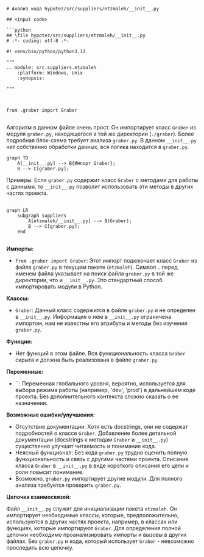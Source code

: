 ```MD
# Анализ кода hypotez/src/suppliers/etzmaleh/__init__.py

## <input code>

```python
## \file hypotez/src/suppliers/etzmaleh/__init__.py
# -*- coding: utf-8 -*-

#! venv/bin/python/python3.12

"""
.. module: src.suppliers.etzmaleh 
	:platform: Windows, Unix
	:synopsis:

"""



from .graber import Graber
```

## <algorithm>

Алгоритм в данном файле очень прост. Он импортирует класс `Graber` из модуля `graber.py`, находящегося в той же директории (`./graber`).  Более подробная блок-схема требует анализа `graber.py`.  В данном `__init__.py`  нет собственно обработки данных,  вся логика находится в `graber.py`.


```mermaid
graph TD
    A[__init__.py] --> B{Импорт Graber};
    B --> C[graber.py];
```

Примеры: Если `graber.py` содержит класс `Graber` с методами для работы с данными, то `__init__.py` позволит использовать эти методы в других частях проекта.


## <mermaid>

```mermaid
graph LR
    subgraph suppliers
        A[etzmaleh/__init__.py] --> B(Graber);
        B --> C[graber.py];
    end
```

## <explanation>

**Импорты:**

* `from .graber import Graber`: Этот импорт подключает класс `Graber` из файла `graber.py` в текущем пакете (`etzmaleh`).  Символ `.` перед именем файла указывает на поиск файла `graber.py` в той же директории, что и `__init__.py`.  Это стандартный способ импортировать модули в Python.


**Классы:**

*  `Graber`:  Данный класс содержится в файле `graber.py` и не определен в `__init__.py`.  Информация о нем в `__init__.py` ограничена импортом,  нам не известны его атрибуты и методы без изучения  `graber.py`.


**Функции:**

* Нет функций в этом файле. Вся функциональность класса `Graber` скрыта и должна быть реализована в файле `graber.py`.


**Переменные:**

* ``:  Переменная глобального уровня, вероятно,  используется для выбора режима работы (например, 'dev', 'prod') в дальнейшем коде проекта.  Без дополнительного контекста сложно сказать о ее назначении.

**Возможные ошибки/улучшения:**

* Отсутствие документации:  Хотя есть docstrings, они не содержат подробностей о классе `Graber`.  Добавление более детальной документации (docstrings к методам `Graber` и  `__init__.py`) существенно улучшит читаемость и понимание кода.
* Неясный функционал:  Без кода `graber.py` трудно оценить полную функциональность и связь с другими частями проекта.  Описание класса `Graber` в `__init__.py` в виде короткого описания его цели и роли  повысит понимание.
* Возможно, `graber.py` импортирует другие модули.  Для полного анализа требуется  проверить `graber.py`.

**Цепочка взаимосвязей:**

Файл `__init__.py`  служит для инициализации пакета `etzmaleh`.  Он импортирует необходимые классы, которые, предположительно,  используются  в других частях проекта,  например,  в классах или функциях, которые импортируют `Graber`.  Для определения полной цепочки необходимо проанализировать импорты и вызовы в других файлах.  Без  `graber.py`  и кода, который использует `Graber` - невозможно проследить всю цепочку.